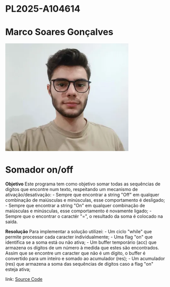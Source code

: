 # PL2025-A104614

# Marco Soares Gonçalves

![Alt text](image.PNG)

# Somador on/off

**Objetivo**
Este programa tem como objetivo somar todas as sequências de digitos que encontre num texto, respeitando um mecanismo de ativação/desativação:
    - Sempre que encontrar a string "Off" em qualquer combinação de maiúsculas e minúsculas, esse comportamento é desligado;
    - Sempre que encontrar a string "On" em qualquer combinação de maiúsculas e minúsculas, esse comportamento é novamente ligado;
    - Sempre que o encontrar o caractér "=", o resultado da soma é colocado na saída.

**Resolução**
Para implementar a solução utilizei:
    - Um ciclo "while" que permite processar cada caracter individualmente;
    - Uma flag "on" que identifica se a soma está ou não ativa;
    - Um buffer temporário (acc) que armazena os dígitos de um número à medida que estes são encontrados. Assim que se encontre um caracter que não é um dígito, o buffer é convertido para um inteiro e somado ao acumulador (res);
    - Um acumulador (res) que armazena a soma das sequências de dígitos caso a flag "on" esteja ativa;

link: [Source Code](https://github.com/MarcoGoncalves123/PL2025-A104614/blob/main/TPC1/Tpc1.py)
    

